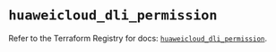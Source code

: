 # `huaweicloud_dli_permission`

Refer to the Terraform Registry for docs: [`huaweicloud_dli_permission`](https://registry.terraform.io/providers/huaweicloud/huaweicloud/1.71.1/docs/resources/dli_permission).
